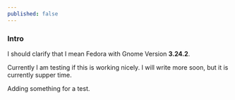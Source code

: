 ```yaml
---
published: false
---
```

### Intro

I should clarify that I mean Fedora with Gnome Version **3.24.2**.

Currently I am testing if this is working nicely. I will write more soon, but it is currently supper time. 

Adding something for a test.
